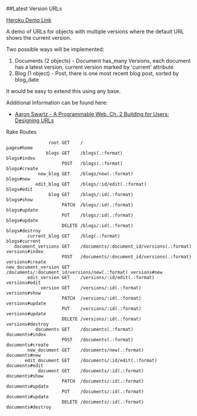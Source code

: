 ##Latest Version URLs

[Heroku Demo Link](http://latest-version.herokuapp.com/)

A demo of URLs for objects with multiple versions where the default URL shows the current version.

Two possible ways will be implemented:

1. Documents (2 objects) - Document has_many Versions, each document has a latest version, current version marked by 'current' attribute
2. Blog (1 object) - Post, there is one most recent blog post, sorted by blog_date

It would be easy to extend this using any base.

Additional Information can be found here:

- [Aaron Swartz - A Programmable Web, Ch. 2 Building for Users: Designing URLs](http://www.morganclaypool.com/doi/abs/10.2200/S00481ED1V01Y201302WBE005)


Rake Routes

```
                root GET    /                                              pages#home
               blogs GET    /blogs(.:format)                               blogs#index
                     POST   /blogs(.:format)                               blogs#create
            new_blog GET    /blogs/new(.:format)                           blogs#new
           edit_blog GET    /blogs/:id/edit(.:format)                      blogs#edit
                blog GET    /blogs/:id(.:format)                           blogs#show
                     PATCH  /blogs/:id(.:format)                           blogs#update
                     PUT    /blogs/:id(.:format)                           blogs#update
                     DELETE /blogs/:id(.:format)                           blogs#destroy
        current_blog GET    /blog(.:format)                                blogs#current
   document_versions GET    /documents/:document_id/versions(.:format)     versions#index
                     POST   /documents/:document_id/versions(.:format)     versions#create
new_document_version GET    /documents/:document_id/versions/new(.:format) versions#new
        edit_version GET    /versions/:id/edit(.:format)                   versions#edit
             version GET    /versions/:id(.:format)                        versions#show
                     PATCH  /versions/:id(.:format)                        versions#update
                     PUT    /versions/:id(.:format)                        versions#update
                     DELETE /versions/:id(.:format)                        versions#destroy
           documents GET    /documents(.:format)                           documents#index
                     POST   /documents(.:format)                           documents#create
        new_document GET    /documents/new(.:format)                       documents#new
       edit_document GET    /documents/:id/edit(.:format)                  documents#edit
            document GET    /documents/:id(.:format)                       documents#show
                     PATCH  /documents/:id(.:format)                       documents#update
                     PUT    /documents/:id(.:format)                       documents#update
                     DELETE /documents/:id(.:format)                       documents#destroy
```
